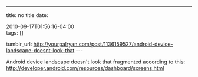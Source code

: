 ---
title: no title
date:

 2010-09-17T01:56:16-04:00  
tags:  []

tumblr_url:
http://yourpalryan.com/post/1136159527/android-device-landscape-doesnt-look-that
\-\--

Android device landscape doesn't look that fragmented according to this:
<http://developer.android.com/resources/dashboard/screens.html>
